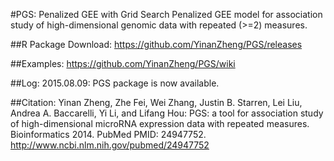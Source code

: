 #PGS: Penalized GEE with Grid Search
Penalized GEE model for association study of high-dimensional genomic data with repeated (>=2) measures. 

##R Package Download:
https://github.com/YinanZheng/PGS/releases

##Examples:
https://github.com/YinanZheng/PGS/wiki

##Log:
2015.08.09: PGS package is now available. 

##Citation:
Yinan Zheng, Zhe Fei, Wei Zhang, Justin B. Starren, Lei Liu, Andrea A. Baccarelli,
Yi Li, and Lifang Hou: PGS: a tool for association study of high-dimensional microRNA expression data with repeated measures. Bioinformatics 2014. PubMed PMID: 24947752.
http://www.ncbi.nlm.nih.gov/pubmed/24947752



